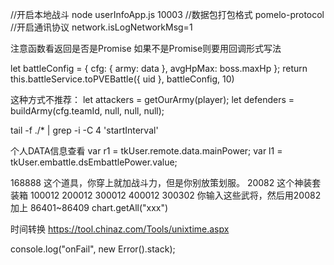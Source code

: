 //开启本地战斗
node userInfoApp.js 10003
//数据包打包格式
pomelo-protocol
//开启通讯协议
network.isLogNetworkMsg=1


注意函数看返回是否是Promise
如果不是Promise则要用回调形式写法

let battleConfig = { cfg: { army: data }, avgHpMax: boss.maxHp };
        return this.battleService.toPVEBattle({ uid }, battleConfig, 10)

这种方式不推荐：
        let attackers = getOurArmy(player);
        let defenders = buildArmy(cfg.teamId, null, null, null);

tail -f ./* | grep -i -C 4 'startInterval'

个人DATA信息查看
var r1 = tkUser.remote.data.mainPower;
var l1 = tkUser.embattle.dsEmbattlePower.value;


168888 这个道具，你穿上就加战斗力，但是你别放策划服。
20082 这个神装套装箱
100012 200012  300012  400012  300302
你输入这些武将，然后用20082加上
86401~86409
chart.getAll("xxx")

时间转换
https://tool.chinaz.com/Tools/unixtime.aspx

console.log("onFail", new Error().stack);